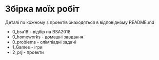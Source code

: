 ﻿# Збірка моїх робіт

Деталі по кожному з проектів знаходяться в відповідному README.md

 * 0_bsa18 - відбір на BSA2018
 * 0_homeworks - домашні завдання
 * 0_problems - олімпіадні задачі
 * 1_Games - ігри
 * 2_prj - проекти